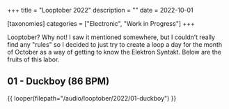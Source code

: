 +++
title = "Looptober 2022"
description = ""
date = 2022-10-01

[taxonomies]
categories = ["Electronic", "Work in Progress"]
+++

Looptober? Why not! I saw it mentioned somewhere, but I couldn’t really find any "rules" so I decided to just try to create a loop a day for the month of October as a way of getting to know the Elektron Syntakt. Below are the fruits of this labor.

## 01 - Duckboy (86 BPM)

{{ looper(filepath="/audio/looptober/2022/01-duckboy") }}
